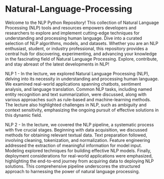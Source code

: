 # Natural-Language-Processing

Welcome to the NLP Python Repository! This collection of Natural Language Processing (NLP) tools and resources empowers developers and researchers to explore and implement cutting-edge techniques for understanding and processing human language. Dive into a curated selection of NLP algorithms, models, and datasets. Whether you are an NLP enthusiast, student, or industry professional, this repository provides a central hub for discovering, experimenting, and advancing your knowledge in the fascinating field of Natural Language Processing. Explore, contribute, and stay abreast of the latest developments in NLP!

NLP 1 - In the lecture, we explored Natural Language Processing (NLP), delving into its necessity in understanding and processing human language. We examined real-world applications spanning chatbots, sentiment analysis, and language translation. Common NLP tasks, including named entity recognition and text summarization, were discussed, along with various approaches such as rule-based and machine-learning methods. The lecture also highlighted challenges in NLP, such as ambiguity and context sensitivity, emphasizing the ongoing pursuit of effective solutions in this dynamic field.

NLP 2 - In the lecture, we covered the NLP pipeline, a systematic process with five crucial stages. Beginning with data acquisition, we discussed methods for obtaining relevant textual data. Text preparation followed, involving cleaning, tokenization, and normalization. Feature engineering addressed the extraction of meaningful information for model input. Modeling explored techniques for building effective NLP models. Finally, deployment considerations for real-world applications were emphasized, highlighting the end-to-end journey from acquiring data to deploying NLP solutions. This comprehensive pipeline underscores the structured approach to harnessing the power of natural language processing.
